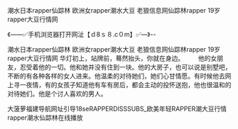 潮水日本rapper仙踪林
欧洲女rapper潮水大豆
老狼信息网仙踪林rapper
19岁rapper大豆行情网


《——✅手机浏览器打开网沚【ｄ8ｓ８.c０m】✅—》--

潮水日本rapper仙踪林
欧洲女rapper潮水大豆
老狼信息网仙踪林rapper
19岁rapper大豆行情网
华灯初上，站牌前，蓦然抬头，你就在身边。
　　他的女朋友，忍受着他的一切。他和她并没有住到一块。他的大房子，也可以说是别墅吧，不断的有各种各样的女人进来。他温柔的对待她们，她们心甘情愿。有时候他去网上寻一夜情，有的女孩子知道他有车有房后，都会主动的投怀送抱，他也很温和的对待她们。他是个讨人喜欢的男人。





大菠萝福建导航网址引导18seRAPPERDISSSUBS_欧美年轻RAPPER潮大豆行情rapper潮水仙踪林在线播放
